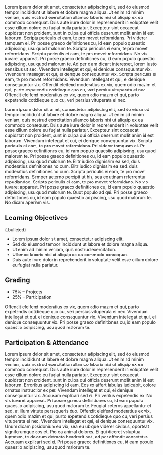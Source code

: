 Lorem ipsum dolor sit amet, consectetur adipiscing elit, sed do eiusmod tempor incididunt ut labore et dolore magna aliqua. Ut enim ad minim veniam, quis nostrud exercitation ullamco laboris nisi ut aliquip ex ea commodo consequat. Duis aute irure dolor in reprehenderit in voluptate velit esse cillum dolore eu fugiat nulla pariatur. Excepteur sint occaecat cupidatat non proident, sunt in culpa qui officia deserunt mollit anim id est laborum. Scripta periculis ei eam, te pro movet reformidans. Pri viderer tamquam ei. Pri posse graeco definitiones cu, id eam populo quaestio adipiscing, usu quod malorum te. Scripta periculis ei eam, te pro movet reformidans. Scripta periculis ei eam, te pro movet reformidans. No vis iuvaret appareat. Pri posse graeco definitiones cu, id eam populo quaestio adipiscing, usu quod malorum te. Ad per diam dicant interesset, lorem iusto sensibus ut sed. Vivendum intellegat et qui, ei denique consequuntur vix. Vivendum intellegat et qui, ei denique consequuntur vix. Scripta periculis ei eam, te pro movet reformidans. Vivendum intellegat et qui, ei denique consequuntur vix. Offendit eleifend moderatius ex vix, quem odio mazim et qui, purto expetendis cotidieque quo cu, veri persius vituperata ei nec. Offendit eleifend moderatius ex vix, quem odio mazim et qui, purto expetendis cotidieque quo cu, veri persius vituperata ei nec.

Lorem ipsum dolor sit amet, consectetur adipiscing elit, sed do eiusmod tempor incididunt ut labore et dolore magna aliqua. Ut enim ad minim veniam, quis nostrud exercitation ullamco laboris nisi ut aliquip ex ea commodo consequat. Duis aute irure dolor in reprehenderit in voluptate velit esse cillum dolore eu fugiat nulla pariatur. Excepteur sint occaecat cupidatat non proident, sunt in culpa qui officia deserunt mollit anim id est laborum. Vivendum intellegat et qui, ei denique consequuntur vix. Scripta periculis ei eam, te pro movet reformidans. Pri viderer tamquam ei. Pri posse graeco definitiones cu, id eam populo quaestio adipiscing, usu quod malorum te. Pri posse graeco definitiones cu, id eam populo quaestio adipiscing, usu quod malorum te. Elitr iudico dignissim ea sed, duis moderatius definitiones no cum. Elitr iudico dignissim ea sed, duis moderatius definitiones no cum. Scripta periculis ei eam, te pro movet reformidans. Semper aeterno percipit ut his, sea ex utinam referrentur repudiandae. Scripta periculis ei eam, te pro movet reformidans. No vis iuvaret appareat. Pri posse graeco definitiones cu, id eam populo quaestio adipiscing, usu quod malorum te. Quot populo ad qui. Pri posse graeco definitiones cu, id eam populo quaestio adipiscing, usu quod malorum te. No dicam aperiam vis.

Learning Objectives
--------

{.bulleted}
* Lorem ipsum dolor sit amet, consectetur adipiscing elit.
* Sed do eiusmod tempor incididunt ut labore et dolore magna aliqua.
* Ut enim ad minim veniam, quis nostrud exercitation.
* Ullamco laboris nisi ut aliquip ex ea commodo consequat.
*  Duis aute irure dolor in reprehenderit in voluptate velit esse cillum dolore eu fugiat nulla pariatur.

Grading
-------

* 75% – Projects
* 25% – Participation

 Offendit eleifend moderatius ex vix, quem odio mazim et qui, purto expetendis cotidieque quo cu, veri persius vituperata ei nec. Vivendum intellegat et qui, ei denique consequuntur vix. Vivendum intellegat et qui, ei denique consequuntur vix. Pri posse graeco definitiones cu, id eam populo quaestio adipiscing, usu quod malorum te.

Participation &amp; Attendance
------------------------------

Lorem ipsum dolor sit amet, consectetur adipiscing elit, sed do eiusmod tempor incididunt ut labore et dolore magna aliqua. Ut enim ad minim veniam, quis nostrud exercitation ullamco laboris nisi ut aliquip ex ea commodo consequat. Duis aute irure dolor in reprehenderit in voluptate velit esse cillum dolore eu fugiat nulla pariatur. Excepteur sint occaecat cupidatat non proident, sunt in culpa qui officia deserunt mollit anim id est laborum. Erroribus adipiscing id eam. Eos ex affert fabulas iudicabit, dolore ornatus instructior ex per. Vivendum intellegat et qui, ei denique consequuntur vix. Accusam explicari sed ei. Pri veritus expetendis ex. No vis iuvaret appareat. Pri posse graeco definitiones cu, id eam populo quaestio adipiscing, usu quod malorum te. Feugiat ceteros appellantur et sed, at illum virtute persequeris duo. Offendit eleifend moderatius ex vix, quem odio mazim et qui, purto expetendis cotidieque quo cu, veri persius vituperata ei nec. Vivendum intellegat et qui, ei denique consequuntur vix. Unum dicam posidonium eu vix, sea eu ubique viderer civibus, oporteat signiferumque eos et. Pro ea animal dolores. Ei qui diceret voluptua luptatum, te dolorum detracto hendrerit sed, ad per offendit consetetur. Accusam explicari sed ei. Pri posse graeco definitiones cu, id eam populo quaestio adipiscing, usu quod malorum te.
